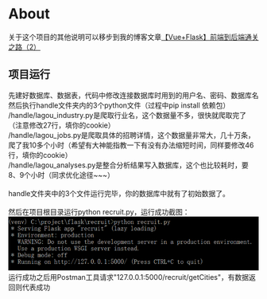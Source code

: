 # About
关于这个项目的其他说明可以移步到我的博客文章[【Vue+Flask】前端到后端通关之路（2）](http://maklok.com/blog/2018/06/21/article10002/)

## 项目运行
先建好数据库、数据表，代码中修改连接数据库时用到的用户名、密码、数据库名</br>
然后执行handle文件夹内的3个python文件（过程中pip install 依赖包）</br>
/handle/lagou_industry.py是爬取行业名，这个数据量不多，很快就爬取完了（注意修改27行，填你的cookie）</br>
/handle/lagou_jobs.py是爬取具体的招聘详情，这个数据量非常大，几十万条，爬了我10多个小时（希望有大神能指教一下有没有办法缩短时间，同样要修改46行，填你的cookie）</br>
/handle/lagou_analyses.py是整合分析结果写入数据库，这个也比较耗时，要8、9个小时（同求优化途径~~~）</br>
</br>
handle文件夹中的3个文件运行完毕，你的数据库中就有了初始数据了。</br></br>
然后在项目根目录运行python recruit.py，运行成功截图：</br>
<img src="./screenshots/screenshot1.png"/></br>
运行成功之后用Postman工具请求"127.0.0.1:5000/recruit/getCities"，有数据返回则代表成功